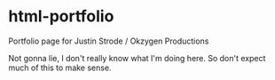 # html-portfolio
Portfolio page for Justin Strode / Okzygen Productions

Not gonna lie, I don't really know what I'm doing here. So don't expect much of this to make sense.
